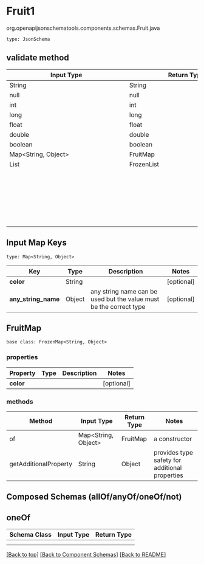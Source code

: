 # Fruit1
org.openapijsonschematools.components.schemas.Fruit.java
```
type: JsonSchema
```

## validate method
| Input Type | Return Type | Notes |
| ---------- | ----------- | ----- |
| String | String | |
| null | null | |
| int | int | |
| long | long | |
| float | float | |
| double | double | |
| boolean | boolean | |
| Map<String, Object> | FruitMap | |
| List<Object> | FrozenList<Object> | |

## Input Map Keys
```
type: Map<String, Object>
```
Key | Type |  Description | Notes
------------ | ------------- | ------------- | -------------
**color** | String |  | [optional]
**any_string_name** | Object | any string name can be used but the value must be the correct type | [optional]

## FruitMap
```
base class: FrozenMap<String, Object>
```

### properties
Property | Type | Description | Notes
-------- | ---- | ----------- | -----
**color** |  |  | [optional]

### methods
Method | Input Type | Return Type | Notes
------ | ---------- | ----------- | ------
of | Map<String, Object> | FruitMap | a constructor
getAdditionalProperty | String | Object | provides type safety for additional properties

## Composed Schemas (allOf/anyOf/oneOf/not)
## oneOf
Schema Class | Input Type | Return Type
------------ | ---------- | -----------
 |  | 
 |  | 

[[Back to top]](#top) [[Back to Component Schemas]](../../../README.md#Component-Schemas) [[Back to README]](../../../README.md)
